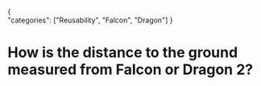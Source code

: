 {    
    "categories": ["Reusability", "Falcon", "Dragon"]
}

# How is the distance to the ground measured from Falcon or Dragon 2?
